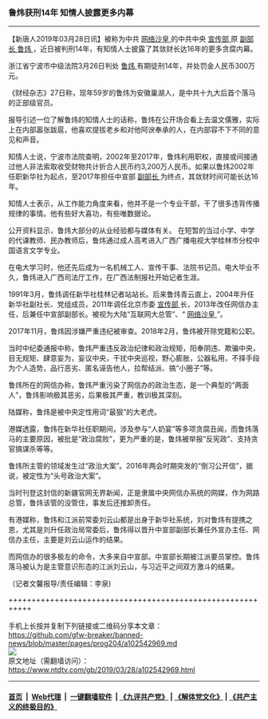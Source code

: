 ### 鲁炜获刑14年 知情人披露更多内幕
------------------------

<div class="post_content" itemprop="articleBody">
 <p>
  【新唐人2019年03月28日讯】被称为中共
  <a href="https://www.ntdtv.com/gb/网络沙皇.htm">
   网络沙皇
  </a>
  的中共中央
  <a href="https://www.ntdtv.com/gb/宣传部.htm">
   宣传部
  </a>
  原
  <a href="https://www.ntdtv.com/gb/副部长.htm">
   副部长
  </a>
  <a href="https://www.ntdtv.com/gb/鲁炜.htm">
   鲁炜
  </a>
  ，近日被判刑14年，有知情人士披露了其敛财长达16年的更多贪腐内幕。
 </p>
 <p>
  浙江省宁波市中级法院3月26日判处
  <a href="https://www.ntdtv.com/gb/鲁炜.htm">
   鲁炜
  </a>
  有期徒刑14年，并处罚金人民币300万元。
 </p>
 <p>
  《财经杂志》27日称，现年59岁的鲁炜为安徽巢湖人，是中共十九大后首个落马的正部级官员。
 </p>
 <p>
  报导引述一位了解鲁炜的知情人士的话称，鲁炜在公开场合看上去温文儒雅，实际上在内部嚣张跋扈，他喜欢提拔老乡和对他阿谀奉承的人，在内部容不下不同的意见和声音。
 </p>
 <p>
  知情人士说，宁波市法院查明，2002年至2017年，鲁炜利用职权，直接或间接通过他人非法索取收受财物共计折合人民币约3,200万人民币。如果以鲁炜2002年任职新华社为起点，至2017年担任中宣部
  <a href="https://www.ntdtv.com/gb/副部长.htm">
   副部长
  </a>
  为终点，其敛财时间可能长达16年。
 </p>
 <p>
  知情人士表示，从工作能力角度来看，他并不是一个专业干部，干了很多违背传播规律的事情。他有些好大喜功，有些唯数据论。
 </p>
 <p>
  公开资料显示，鲁炜大部分的从业经验都与媒体有关。 在短暂的当过小学、中学的代课教师、民办教师后，鲁炜通过成人高考进入广西广播电视大学桂林市分校中国语言文学专业。
 </p>
 <p>
  在电大学习时，他还先后成为一名机械工人、宣传干事、法院书记员。电大毕业不久，鲁炜进入广西司法厅工作，在广西法制报社开始记者生涯。
 </p>
 <p>
  1991年3月，鲁炜调任新华社桂林记者站站长。后来鲁炜青云直上，2004年升任新华社副社长、党组成员，2011年调任北京市委
  <a href="https://www.ntdtv.com/gb/宣传部.htm">
   宣传部
  </a>
  长，2013年改任网信办主任，后兼任中宣部副部长。被视为大陆“互联网大总管”、“
  <a href="https://www.ntdtv.com/gb/网络沙皇.htm">
   网络沙皇
  </a>
  ”。
 </p>
 <p>
  2017年11月，鲁炜因涉嫌严重违纪被审查。2018年2月，鲁炜被开除党籍和公职。
 </p>
 <p>
  当时中纪委通报中称，鲁炜严重违反政治纪律和政治规矩，阳奉阴违、欺骗中央，目无规矩、肆意妄为，妄议中央，干扰中央巡视，野心膨胀，公器私用，不择手段为个人造势，品行恶劣、匿名诬告他人，拉帮结派、搞“小圈子”等。
 </p>
 <p>
  鲁炜所在的网信办称，鲁炜严重污染了网信办的政治生态，是一个典型的“两面人”，鲁炜影响极其恶劣，后果极其严重，教训极其深刻。
 </p>
 <p>
  陆媒称，鲁炜是被中央定性用词“最狠”的大老虎。
 </p>
 <p>
  港媒透露，鲁炜在新华社任职期间，涉及参与“人奶宴”等多项贪腐丑闻，而鲁炜落马的主要原因，被批是“政治腐败”，更为严重的是，鲁炜被举报“反宪政”、支持贪官搞谋杀等等。
 </p>
 <p>
  鲁炜所主管的领域发生过“政治大案”。2016年两会时期突发的“倒习公开信”，据说，被定性为“头号政治大案”。
 </p>
 <p>
  当时刊登这封信的新疆官网无界新闻，正是隶属中央网信办系统的网媒，作为网路总管，鲁炜该管的没管住，事发后还推卸责任。
 </p>
 <p>
  有港媒称，鲁炜和江派前常委刘云山都是出身于新华社系统，刘对鲁炜有提携之恩，尤其是刘升任政治局常委后，鲁炜得以晋升中宣部副部长兼任外宣办主任、网信办主任，主要是刘云山运作的结果。
 </p>
 <p>
  而网信办的很多极左的命令，大多来自中宣部。中宣部长期被江派要员掌控。鲁炜落马被认为是主管意识形态的江派刘云山，与习近平之间双方激斗的结果。
 </p>
 <p>
  （记者文馨报导/责任编辑：李泉)
 </p>
 <div class="single_ad">
 </div>
</div>

+++++++++++++++++++++++++++++++++++++++++++++++++++++++++++<br/><br/>
手机上长按并复制下列链接或二维码分享本文章：<br/>
https://github.com/gfw-breaker/banned-news/blob/master/pages/prog204/a102542969.md <br/>
<a href='https://github.com/gfw-breaker/banned-news/blob/master/pages/prog204/a102542969.md'><img src='https://github.com/gfw-breaker/banned-news/blob/master/pages/prog204/a102542969.md.png'/></a> <br/>
原文地址（需翻墙访问）：https://www.ntdtv.com/gb/2019/03/28/a102542969.html


------------------------
#### [首页](https://github.com/gfw-breaker/banned-news/blob/master/README.md) &nbsp;|&nbsp; [Web代理](https://github.com/labour-camp/helloworld) &nbsp;|&nbsp; [一键翻墙软件](https://github.com/gfw-breaker/nogfw/blob/master/README.md) &nbsp;| [《九评共产党》](https://github.com/gfw-breaker/9ping.md/blob/master/README.md#九评之一评共产党是什么) | [《解体党文化》](https://github.com/gfw-breaker/jtdwh.md/blob/master/README.md) | [《共产主义的终极目的》](https://github.com/gfw-breaker/gczydzjmd.md/blob/master/README.md)


